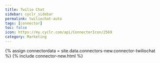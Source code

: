 ```yaml
---
title: Twilio Chat
sidebar: cyclr_sidebar
permalink: twiliochat-auto
tags: [connector]
toc: false
icon: https://my.cyclr.com/api/ConnectorIcon/2569
category: Marketing
---
```

{% assign connectordata = site.data.connectors-new.connector-twiliochat %}
{% include connector-new.html %}	